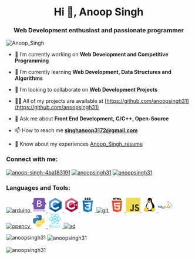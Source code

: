 <h1 align="center">Hi 👋, Anoop Singh</h1>
<h3 align="center">Web Development enthusiast and passionate programmer</h3>

<p align="left"> <img src="https://komarev.com/ghpvc/?username=anoopsingh31&label=Profile%20views&color=0e75b6&style=flat" alt="Anoop_Singh" /> </p>

- 🔭 I’m currently working on **Web Development and Competitive Programming**

- 🌱 I’m currently learning **Web Development, Data Structures and Algorithms**

- 👯 I’m looking to collaborate on **Web Development Projects**

- 👨‍💻 All of my projects are available at [https://github.com/anoopsingh31](https://github.com/anoopsingh31)

- 💬 Ask me about **Front End Development, C/C++, Open-Source**

- 📫 How to reach me **singhanoop3172@gmail.com**

- 📄 Know about my experiences [Anoop_Singh_resume](https://drive.google.com/file/d/1EZ06VeEtA4sgOQNv9dYJJ6FnqPrtchwa/view?usp=sharing)

<h3 align="left">Connect with me:</h3>
<p align="left">
<a href="https://www.linkedin.com/in/anoop-singh-4ba183191/" target="blank"><img align="center" src="https://raw.githubusercontent.com/rahuldkjain/github-profile-readme-generator/master/src/images/icons/Social/linked-in-alt.svg" alt="anoop-singh-4ba183191" height="30" width="40" /></a>
<a href="https://www.codechef.com/users/anoopsingh31" target="blank"><img align="center" src="https://cdn.jsdelivr.net/npm/simple-icons@3.1.0/icons/codechef.svg" alt="anoopsingh31" height="30" width="40" /></a>
<a href="https://auth.geeksforgeeks.org/user/anoopsingh31" target="blank"><img align="center" src="https://raw.githubusercontent.com/rahuldkjain/github-profile-readme-generator/master/src/images/icons/Social/geeks-for-geeks.svg" alt="anoopsingh31" height="30" width="40" /></a>
</p>

<h3 align="left">Languages and Tools:</h3>
<p align="left"> <a href="https://www.arduino.cc/" target="_blank"> <img src="https://cdn.worldvectorlogo.com/logos/arduino-1.svg" alt="arduino" width="40" height="40"/> </a> <a href="https://getbootstrap.com" target="_blank"> <img src="https://raw.githubusercontent.com/devicons/devicon/master/icons/bootstrap/bootstrap-plain-wordmark.svg" alt="bootstrap" width="40" height="40"/> </a> <a href="https://www.cprogramming.com/" target="_blank"> <img src="https://raw.githubusercontent.com/devicons/devicon/master/icons/c/c-original.svg" alt="c" width="40" height="40"/> </a> <a href="https://www.w3schools.com/cpp/" target="_blank"> <img src="https://raw.githubusercontent.com/devicons/devicon/master/icons/cplusplus/cplusplus-original.svg" alt="cplusplus" width="40" height="40"/> </a> <a href="https://www.w3schools.com/css/" target="_blank"> <img src="https://raw.githubusercontent.com/devicons/devicon/master/icons/css3/css3-original-wordmark.svg" alt="css3" width="40" height="40"/> </a> <a href="https://git-scm.com/" target="_blank"> <img src="https://www.vectorlogo.zone/logos/git-scm/git-scm-icon.svg" alt="git" width="40" height="40"/> </a> <a href="https://www.w3.org/html/" target="_blank"> <img src="https://raw.githubusercontent.com/devicons/devicon/master/icons/html5/html5-original-wordmark.svg" alt="html5" width="40" height="40"/> </a> <a href="https://developer.mozilla.org/en-US/docs/Web/JavaScript" target="_blank"> <img src="https://raw.githubusercontent.com/devicons/devicon/master/icons/javascript/javascript-original.svg" alt="javascript" width="40" height="40"/> </a> <a href="https://www.linux.org/" target="_blank"> <img src="https://raw.githubusercontent.com/devicons/devicon/master/icons/linux/linux-original.svg" alt="linux" width="40" height="40"/> </a> <a href="https://www.mysql.com/" target="_blank"> <img src="https://raw.githubusercontent.com/devicons/devicon/master/icons/mysql/mysql-original-wordmark.svg" alt="mysql" width="40" height="40"/> </a> <a href="https://opencv.org/" target="_blank"> <img src="https://www.vectorlogo.zone/logos/opencv/opencv-icon.svg" alt="opencv" width="40" height="40"/> </a> <a href="https://www.python.org" target="_blank"> <img src="https://raw.githubusercontent.com/devicons/devicon/master/icons/python/python-original.svg" alt="python" width="40" height="40"/> </a> <a href="https://reactjs.org/" target="_blank"> <img src="https://raw.githubusercontent.com/devicons/devicon/master/icons/react/react-original-wordmark.svg" alt="react" width="40" height="40"/> </a> <a href="https://www.adobe.com/products/xd.html" target="_blank"> <img src="https://cdn.worldvectorlogo.com/logos/adobe-xd.svg" alt="xd" width="40" height="40"/> </a> </p>

<p><img align="left" src="https://github-readme-stats.vercel.app/api/top-langs?username=vanshikapandey&show_icons=true&locale=en&layout=compact" alt="anoopsingh31" /></p>

<p>&nbsp;<img align="center" src="https://github-readme-stats.vercel.app/api?username=anoopsingh31&show_icons=true&locale=en" alt="anoopsingh31" /></p>

<p><img align="center" src="https://github-readme-streak-stats.herokuapp.com/?user=anoopsingh31&" alt="anoopsingh31" /></p>
